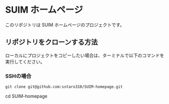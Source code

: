 # SUIM ホームページ

このリポジトリは SUIM ホームページのプロジェクトです。

## リポジトリをクローンする方法

ローカルにプロジェクトをコピーしたい場合は、ターミナルで以下のコマンドを実行してください。

### SSHの場合

```
git clone git@github.com:sstaro310/SUIM-homepage.git
```

cd SUIM-homepage

